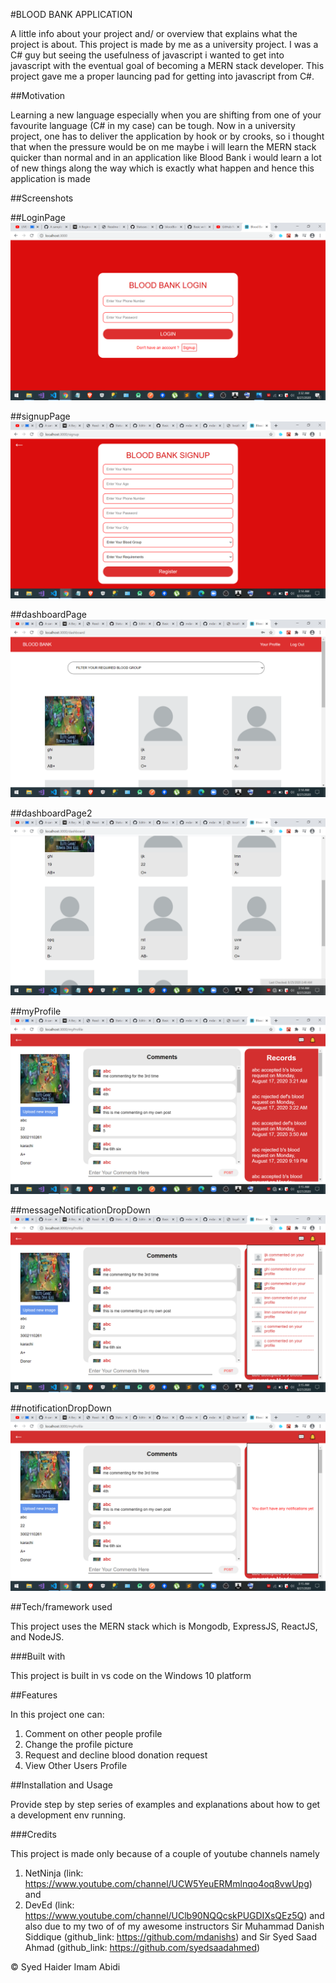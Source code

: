 #BLOOD BANK APPLICATION


A little info about your project and/ or overview that explains what the project is about.
This project is made by me as a university project. I was a C# guy but seeing the usefulness of javascript i wanted to get into javascript with the eventual goal of becoming a MERN stack developer. This project gave me a proper launcing pad for getting into javascript from C#.

##Motivation


Learning a new language especially when you are shifting from one of your favourite language (C# in my case) can be tough. Now in a university project, one has to deliver the application by hook or by crooks, so i thought that when the pressure would be on me maybe i will learn the MERN stack quicker than normal and in an application like Blood Bank i would learn a lot of new things along the way which is exactly what happen and hence this application is made 

##Screenshots


##LoginPage ![](images/loginPage.png)


##signupPage ![](images/signupPage.png)


##dashboardPage ![](images/dashboardPage.png)


##dashboardPage2 ![](images/dashboardPage2.png)


##myProfile ![](images/myProfile.png)


##messageNotificationDropDown ![](images/messageNotificationDropDown.png)


##notificationDropDown ![](images/notificationDropDown.png)


##Tech/framework used


This project uses the MERN stack which is Mongodb, ExpressJS, ReactJS, and NodeJS.

###Built with


This project is built in vs code on the Windows 10 platform
    
##Features


In this project one can:
1. Comment on other people profile
2. Change the profile picture
3. Request and decline blood donation request
4. View Other Users Profile

##Installation and Usage


Provide step by step series of examples and explanations about how to get a development env running.

###Credits


This project is made only because of a couple of youtube channels namely 
1. NetNinja (link: https://www.youtube.com/channel/UCW5YeuERMmlnqo4oq8vwUpg) and
2. DevEd (link: https://www.youtube.com/channel/UClb90NQQcskPUGDIXsQEz5Q) 
and also due to my two of of my awesome instructors
Sir Muhammad Danish Siddique (github_link: https://github.com/mdanishs) and
Sir Syed Saad Ahmad (github_link: https://github.com/syedsaadahmed)

 © Syed Haider Imam Abidi
